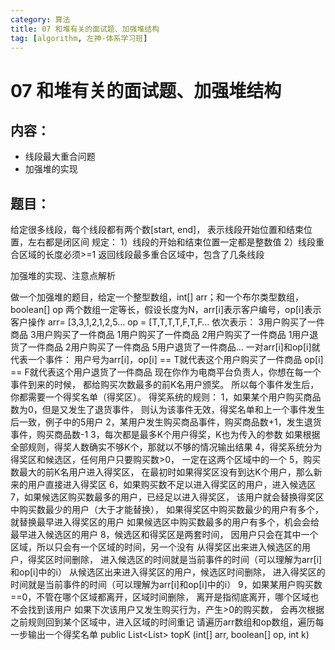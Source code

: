 ```yaml
---
category: 算法
title: 07 和堆有关的面试题、加强堆结构
tag: [algorithm, 左神-体系学习班]
---
```

# 07 和堆有关的面试题、加强堆结构

## 内容：
 - 线段最大重合问题 
 - 加强堆的实现

## 题目：

给定很多线段，每个线段都有两个数[start, end]，
表示线段开始位置和结束位置，左右都是闭区间
规定：
1）线段的开始和结束位置一定都是整数值
2）线段重合区域的长度必须>=1
返回线段最多重合区域中，包含了几条线段

加强堆的实现、注意点解析

做一个加强堆的题目，给定一个整型数组，int[] arr；和一个布尔类型数组，boolean[] op
两个数组一定等长，假设长度为N，arr[i]表示客户编号，op[i]表示客户操作
arr= [3,3,1,2,1,2,5…
op = [T,T,T,T,F,T,F…
依次表示：
3用户购买了一件商品
3用户购买了一件商品
1用户购买了一件商品
2用户购买了一件商品
1用户退货了一件商品
2用户购买了一件商品
5用户退货了一件商品…
一对arr[i]和op[i]就代表一个事件：
用户号为arr[i]，op[i] == T就代表这个用户购买了一件商品
op[i] == F就代表这个用户退货了一件商品
现在你作为电商平台负责人，你想在每一个事件到来的时候，
都给购买次数最多的前K名用户颁奖。
所以每个事件发生后，你都需要一个得奖名单（得奖区）。
得奖系统的规则：
1，如果某个用户购买商品数为0，但是又发生了退货事件，
则认为该事件无效，得奖名单和上一个事件发生后一致，例子中的5用户
2，某用户发生购买商品事件，购买商品数+1，发生退货事件，购买商品数-1
3，每次都是最多K个用户得奖，K也为传入的参数
如果根据全部规则，得奖人数确实不够K个，那就以不够的情况输出结果
4，得奖系统分为得奖区和候选区，任何用户只要购买数>0，
一定在这两个区域中的一个
5，购买数最大的前K名用户进入得奖区，
在最初时如果得奖区没有到达K个用户，那么新来的用户直接进入得奖区
6，如果购买数不足以进入得奖区的用户，进入候选区
7，如果候选区购买数最多的用户，已经足以进入得奖区，
该用户就会替换得奖区中购买数最少的用户（大于才能替换），
如果得奖区中购买数最少的用户有多个，就替换最早进入得奖区的用户
如果候选区中购买数最多的用户有多个，机会会给最早进入候选区的用户
8，候选区和得奖区是两套时间，
因用户只会在其中一个区域，所以只会有一个区域的时间，另一个没有
从得奖区出来进入候选区的用户，得奖区时间删除，
进入候选区的时间就是当前事件的时间（可以理解为arr[i]和op[i]中的i）
从候选区出来进入得奖区的用户，候选区时间删除，
进入得奖区的时间就是当前事件的时间（可以理解为arr[i]和op[i]中的i）
9，如果某用户购买数==0，不管在哪个区域都离开，区域时间删除，
离开是指彻底离开，哪个区域也不会找到该用户
如果下次该用户又发生购买行为，产生>0的购买数，
会再次根据之前规则回到某个区域中，进入区域的时间重记
请遍历arr数组和op数组，遍历每一步输出一个得奖名单
public List<List<Integer>>  topK (int[] arr, boolean[] op, int k)

